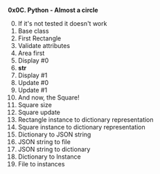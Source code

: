 **0x0C. Python - Almost a circle**

0. If it's not tested it doesn't work
1. Base class 
2. First Rectangle
3. Validate attributes
4. Area first
5. Display #0
6. __str__
7. Display #1
8. Update #0
9. Update #1 
10. And now, the Square! 
11. Square size
12. Square update
13. Rectangle instance to dictionary representation
14. Square instance to dictionary representation
15. Dictionary to JSON string 
16. JSON string to file
17. JSON string to dictionary
18. Dictionary to Instance 
19. File to instances
